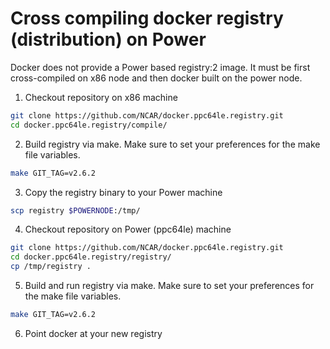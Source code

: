 # Cross compiling docker registry (distribution) on Power

Docker does not provide a Power based registry:2 image. It must be first cross-compiled on x86 node and then docker built on the power node. 

1. Checkout repository on x86 machine
````bash
git clone https://github.com/NCAR/docker.ppc64le.registry.git
cd docker.ppc64le.registry/compile/
````
2. Build registry via make. Make sure to set your preferences for the make file variables.
````bash
make GIT_TAG=v2.6.2
````
3. Copy the registry binary to your Power machine
````bash
scp registry $POWERNODE:/tmp/
````
4. Checkout repository on Power (ppc64le) machine
````bash
git clone https://github.com/NCAR/docker.ppc64le.registry.git
cd docker.ppc64le.registry/registry/
cp /tmp/registry .
````
5. Build and run registry via make. Make sure to set your preferences for the make file variables.
````bash
make GIT_TAG=v2.6.2
````
6. Point docker at your new registry
